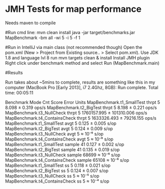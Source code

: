 # JMH Tests for map performance

Needs maven to compile

#Run cmd line:
mvn clean install
java -jar target/benchmarks.jar MapBenchmark -bm all -wi 5 -i 5 -f 1

#Run in IntelliJ via main class (not recommended though)
Open the pom.xml (New > Project from Existing source.. > Select pom.xml). Use JDK 1.8 and language lvl 8
run mvn targets clean & install
Install JMH plugin
Right click under benchmark method and select Run (MapBenchmark.main)

#Results

Run takes about ~5mins to complete, results are something like this in my computer (MacBook Pro [Early 2013], i7 2.4Ghz, 8GB):
Run complete. Total time: 00:05:11

Benchmark                        Mode    Cnt        Score        Error  Units
MapBenchmark.t1_SmallTest       thrpt      5        8.098 ±      0.319  ops/s
MapBenchmark.t2_BigTest         thrpt      5        8.198 ±      0.221  ops/s
MapBenchmark.t3_NullCheck       thrpt      5  1760157.995 ± 101310.006  ops/s
MapBenchmark.t4_ContainsCheck   thrpt      5  1633326.493 ±  79216.155  ops/s
MapBenchmark.t1_SmallTest        avgt      5        0.125 ±      0.005   s/op
MapBenchmark.t2_BigTest          avgt      5        0.124 ±      0.009   s/op
MapBenchmark.t3_NullCheck        avgt      5       ≈ 10⁻⁶                s/op
MapBenchmark.t4_ContainsCheck    avgt      5       ≈ 10⁻⁶                s/op
MapBenchmark.t1_SmallTest      sample     41        0.127 ±      0.002   s/op
MapBenchmark.t2_BigTest        sample     41        0.135 ±      0.019   s/op
MapBenchmark.t3_NullCheck      sample  68699       ≈ 10⁻⁶                s/op
MapBenchmark.t4_ContainsCheck  sample  65108       ≈ 10⁻⁶                s/op
MapBenchmark.t1_SmallTest          ss      5        0.118 ±      0.021   s/op
MapBenchmark.t2_BigTest            ss      5        0.124 ±      0.007   s/op
MapBenchmark.t3_NullCheck          ss      5       ≈ 10⁻⁵                s/op
MapBenchmark.t4_ContainsCheck      ss      5       ≈ 10⁻⁴                s/op



